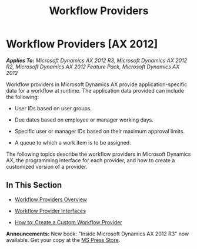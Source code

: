﻿---
title: Workflow Providers
TOCTitle: Workflow Providers
ms:assetid: 2c91daa6-18c4-4122-93e6-34ea629f0d16
ms:mtpsurl: https://msdn.microsoft.com/en-us/library/Cc586005(v=AX.60)
ms:contentKeyID: 35241828
ms.date: 05/18/2015
mtps_version: v=AX.60
---

# Workflow Providers [AX 2012]


_**Applies To:** Microsoft Dynamics AX 2012 R3, Microsoft Dynamics AX 2012 R2, Microsoft Dynamics AX 2012 Feature Pack, Microsoft Dynamics AX 2012_

Workflow providers in Microsoft Dynamics AX provide application-specific data for a workflow at runtime. The application data provided can include the following:

  - User IDs based on user groups.

  - Due dates based on employee or manager working days.

  - Specific user or manager IDs based on their maximum approval limits.

  - A queue to which a work item is to be assigned.

The following topics describe the workflow providers in Microsoft Dynamics AX, the programming interface for each provider, and how to create a customized version of a provider.

## In This Section

  - [Workflow Providers Overview](workflow-providers-overview.md)  

  - [Workflow Provider Interfaces](workflow-provider-interfaces.md)  

  - [How to: Create a Custom Workflow Provider](how-to-create-a-custom-workflow-provider.md)  

  
**Announcements:** New book: "Inside Microsoft Dynamics AX 2012 R3" now available. Get your copy at the [MS Press Store](https://www.microsoftpressstore.com/store/inside-microsoft-dynamics-ax-2012-r3-9780735685109).

